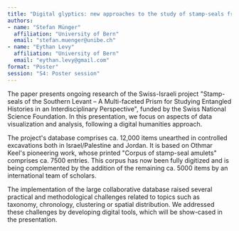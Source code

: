 ```yaml
---
title: "Digital glyptics: new approaches to the study of stamp-seals from the Southern Levant"
authors:
- name: "Stefan Münger"
  affiliation: "University of Bern"
  email: "stefan.muenger@unibe.ch"
- name: "Eythan Levy"
  affiliation: "University of Bern"
  email: "eythan.levy@gmail.com"
format: "Poster"
session: "S4: Poster session"
---
```


The paper presents ongoing research of the Swiss-Israeli project "Stamp-seals of the
Southern Levant – A Multi-faceted Prism for Studying Entangled Histories in an
Interdisciplinary Perspective", funded by the Swiss National Science Foundation. In this
presentation, we focus on aspects of data visualization and analysis, following a digital
humanities approach.

The project's database comprises ca. 12,000 items unearthed in controlled excavations both
in Israel/Palestine and Jordan. It is based on Othmar Keel's pioneering work, whose printed
"Corpus of stamp-seal amulets" comprises ca. 7500 entries. This corpus has now been fully
digitized and is being complemented by the addition of the remaining ca. 5000 items by an
international team of scholars.

The implementation of the large collaborative database raised several practical and
methodological challenges related to topics such as taxonomy, chronology, clustering or
spatial distribution. We addressed these challenges by developing digital tools, which will be
show-cased in the presentation.
